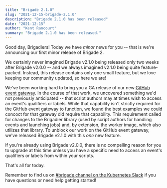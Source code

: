 ```yaml
---
title: "Brigade 2.1.0"
slug: "2021-12-15-brigade-2.1.0"
description: "Brigade 2.1.0 has been released"
date: "2021-12-15"
author: "Kent Rancourt"
summary: "Brigade 2.1.0 has been released."
---
```


Good day, Brigadiers! Today we have _minor_ news for you -- that is we're announcing our first minor release of Brigade 2.

We certainly never imagined Brigade v2.1.0 being released only two weeks after Brigade v2.0.0 -- and we always imagined v2.1.0 being quite feature-packed. Instead, this release contains only one small feature, but we love keeping our community updated, so here we are!

We've been working hard to bring you a GA release of our new [GitHub event gateway](https://github.com/brigadecore/brigade-github-gateway). In the course of that work, we uncovered something we'd not previously anticipated -- that script authors may at times wish to access an event's qualifiers or labels. While that capability isn't strictly required for the GitHub event gateway to function, we found the best examples we could concoct for that gateway did require that capability. This requirement called for changes to the Brigadier library (used by script authors for handling events and launching jobs) and, by extension, the worker image, which also utilizes that library. To unblock our work on the GitHub event gateway, we've released Brigade v2.1.0 with this _one_ new feature.

If you're already using Brigade v2.0.0, there is no compelling reason for you to upgrade at this time unless you have a specific need to access an event's qualifiers or labels from within your scripts.

That's all for today.

Remember to find us on [#brigade channel on the Kubernetes Slack](https://slack.brigade.sh) if you have questions or need help getting started!

